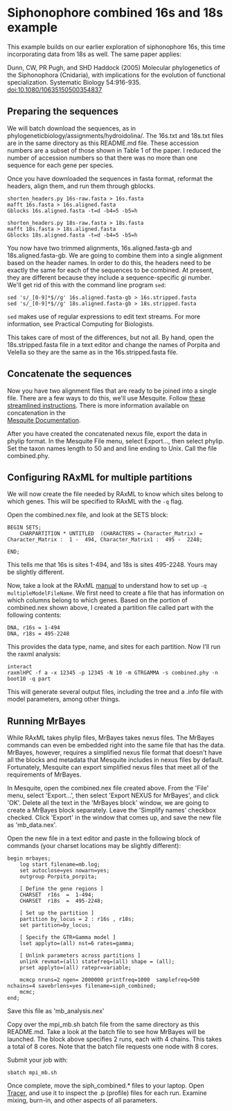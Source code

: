# Siphonophore combined 16s and 18s example

This example builds on our earlier exploration of siphonophore 16s, this time 
incorporating data from 18s as well. The same paper applies:

Dunn, CW, PR Pugh, and SHD Haddock (2005) Molecular phylogenetics of the 
Siphonophora (Cnidaria), with implications for the evolution of functional 
specialization. Systematic Biology 54:916-935.
[doi:10.1080/10635150500354837](http://dx.doi.org/10.1080/10635150500354837)


## Preparing the sequences

We will batch download the sequences, as in 
phylogeneticbiology/assignments/hydroidolina/. The 16s.txt and 18s.txt files 
are in the same directory as this README.md file. These accession numbers are a 
subset of those shown in Table 1 of the paper. I reduced the number of accession 
numbers so that there was no more than one sequence for each gene per species.

Once you have downloaded the sequences in fasta format, reformat the headers, 
align them, and run them through gblocks.

	shorten_headers.py 16s-raw.fasta > 16s.fasta
	mafft 16s.fasta > 16s.aligned.fasta
	Gblocks 16s.aligned.fasta -t=d -b4=5 -b5=h
	
	shorten_headers.py 18s-raw.fasta > 18s.fasta
	mafft 18s.fasta > 18s.aligned.fasta
	Gblocks 18s.aligned.fasta -t=d -b4=5 -b5=h
	
You now have two trimmed alignments, 16s.aligned.fasta-gb and 
18s.aligned.fasta-gb. We are going to combine them into a single alignment 
based on the header names. In order to do this, the headers need to be 
exactly the same for each of the sequences to be combined. At present, they are 
different because they include a sequence-specific gi number. We'll get rid of 
this with the command line program `sed`:

	sed 's/_[0-9]*$//g' 16s.aligned.fasta-gb > 16s.stripped.fasta
	sed 's/_[0-9]*$//g' 18s.aligned.fasta-gb > 18s.stripped.fasta
	
`sed` makes use of regular expressions to edit text streams. For more 
information, see Practical Computing for Biologists.

This takes care of most of the differences, but not all. By hand, open the 
18s.stripped.fasta file in a text editor and change the names of Porpita and 
Velella so they are the same as in the 16s.stripped.fasta file.


## Concatenate the sequences

Now you have two alignment files that are ready to be joined into a single file. 
There are a few ways to do this, we'll use Mesquite. Follow 
[these streamlined instructions](http://ib.berkeley.edu/courses/ib200a/ib200a_sp2008/ConcatenatingDataSets.pdf).
There is more information available on concatenation in the  
[Mesquite Documentation](http://mesquiteproject.org/mesquite_folder/docs/mesquite/molecular/molecular.html#concatMatrices).

After you have created the concatenated nexus file, export the data in phylip 
format. In the Mesquite File menu, select Export..., then select phylip. Set the 
taxon names length to 50 and and line ending to Unix. Call the file 
combined.phy.


## Configuring RAxML for multiple partitions

We will now create the file needed by RAxML to know which sites belong to which 
genes. This will be specified to RAxML with the `-q` flag.

Open the combined.nex file, and look at the SETS block:

	BEGIN SETS;
		CHARPARTITION * UNTITLED  (CHARACTERS = Character_Matrix) =  Character_Matrix :  1 -  494, Character_Matrix1 :  495 -  2248;
	
	END;
	
This tells me that 16s is sites 1-494, and 18s is sites 495-2248. Yours may be 
slightly different.

Now, take a look at the RAxML [manual](http://sco.h-its.org/exelixis/oldPage/RAxML-Manual.7.0.4.pdf) 
to understand how to set up `-q multipleModelFileName`. We first need to create 
a file that has information on which columns belong to which genes. Based on 
the portion of combined.nex shown above, I created a partition file called part 
with the following contents:

	DNA, r16s = 1-494
	DNA, r18s = 495-2248
	
This provides the data type, name, and sites for each partition. Now I'll run 
the raxml analysis:

	interact
	raxmlHPC -f a -x 12345 -p 12345 -N 10 -m GTRGAMMA -s combined.phy -n boot10 -q part
	
This will generate several output files, including the tree and a .info file 
with model parameters, among other things.


## Running MrBayes

While RAxML takes phylip files, MrBayes takes nexus files. The MrBayes commands 
can even be embedded right into the same file that has the data. MrBayes, 
however, requires a simplified nexus file format that doesn't have all the 
blocks and metadata that Mesquite includes in nexus files by default. 
Fortunately, Mesquite can export simplified nexus files that meet all of the 
requirements of MrBayes.

In Mesquite, open the combined.nex file created above. From the 'File' menu, 
select 'Export...', then select 'Export NEXUS for MrBayes', and click 'OK'. 
Delete all the text in the 'MrBayes block' window, we are going to create a 
MrBayes block separately. Leave the 'Simplify names' checkbox checked. 
Click 'Export' in the window that comes up, and save the new file as 
'mb_data.nex'. 

Open the new file in a text editor and paste in the following block of commands 
(your charset locations may be slightly different):


	begin mrbayes;
		log start filename=mb.log;
		set autoclose=yes nowarn=yes;
		outgroup Porpita_porpita;
	
		[ Define the gene regions ]
		CHARSET  r16s  =  1-494;
		CHARSET  r18s  =  495-2248;
		
		[ Set up the partition ]
		partition by_locus = 2 : r16s , r18s; 
		set partition=by_locus;
        
        [ Specify the GTR+Gamma model ]
        lset applyto=(all) nst=6 rates=gamma;
        
        [ Unlink parameters across partitions ]
        unlink revmat=(all)	statefreq=(all) shape = (all);
        prset applyto=(all) ratepr=variable;
        
		mcmcp nruns=2 ngen= 2000000 printfreq=1000  samplefreq=500 nchains=4 savebrlens=yes filename=siph_combined;	
		mcmc;
	end;

Save this file as 'mb_analysis.nex'

Copy over the mpi_mb.sh batch file from the same directory as 
this README.md. Take a look at the batch file to see how MrBayes will be 
launched. The block above specifies 2 runs, each with 4 chains. This takes a 
total of 8 cores. Note that the batch file requests one node with 8 cores. 

Submit your job with:

	sbatch mpi_mb.sh
	
Once complete, move the siph_combined.* files to your laptop. Open 
[Tracer](http://tree.bio.ed.ac.uk/software/tracer/), and use it to inspect the 
.p (profile) files for each run. Examine mixing, burn-in, and other aspects of 
all parameters.


